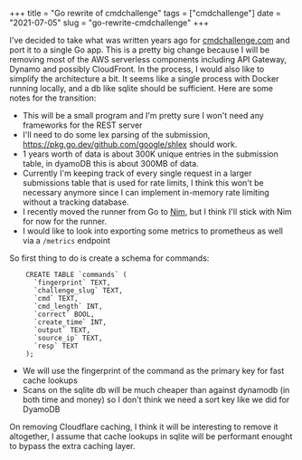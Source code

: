 +++
title = "Go rewrite of cmdchallenge"
tags = ["cmdchallenge"]
date = "2021-07-05"
slug = "go-rewrite-cmdchallenge"
+++

I've decided to take what was written years ago for [cmdchallenge.com](https://cmdchallenge.com) and port it to a single Go app. This is a pretty big change because I will be removing most of the AWS serverless components including API Gateway, Dynamo and possibly CloudFront.
In the process, I would also like to simplify the architecture a bit. It seems like a single process with Docker running locally, and a db like sqlite should be sufficient. Here are some notes for the transition:

- This will be a small program and I'm pretty sure I won't need any frameworks for the REST server
- I'll need to do some lex parsing of the submission, https://pkg.go.dev/github.com/google/shlex should work.
- 1 years worth of data is about 300K unique entries in the submission table, in dyamoDB this is about 300MB of data.
- Currently I'm keeping track of every single request in a larger submissions table that is used for rate limits, I think this won't be necessary anymore since I can implement in-memory rate limiting without a tracking database.
- I recently moved the runner from Go to [Nim](https://nim-lang.org/), but I think I'll stick with Nim for now for the runner.
- I would like to look into exporting some metrics to prometheus as well via a `/metrics` endpoint

So first thing to do is create a schema for commands:

```
    CREATE TABLE `commands` (
      `fingerprint` TEXT,
      `challenge_slug` TEXT,
      `cmd` TEXT,
      `cmd_length` INT,
      `correct` BOOL,
      `create_time` INT,
      `output` TEXT,
      `source_ip` TEXT,
      `resp` TEXT
    );

```

- We will use the fingerprint of the command as the primary key for fast cache lookups
- Scans on the sqlite db will be much cheaper than against dynamodb (in both time and money) so I don't think we need a sort key like we did for DyamoDB

On removing Cloudflare caching, I think it will be interesting to remove it altogether, I assume that cache lookups in sqlite will be performant enought to bypass the extra caching layer.
